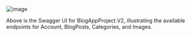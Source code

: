 ![image](https://github.com/caglatuncsavas/BlogAppProject.V2/assets/95507765/ab97cb4c-656b-4378-9061-94f3ea634da5)

Above is the Swagger UI for BlogAppProject.V2, illustrating the available endpoints for Account, BlogPosts, Categories, and Images.
